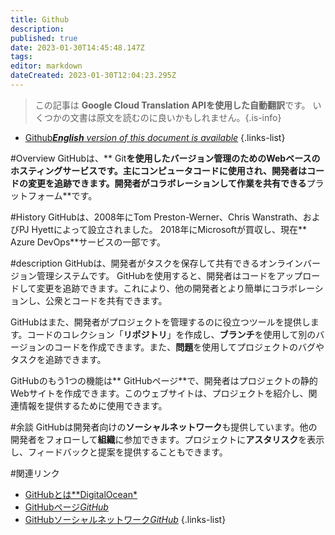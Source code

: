 ```yaml
---
title: Github
description: 
published: true
date: 2023-01-30T14:45:48.147Z
tags: 
editor: markdown
dateCreated: 2023-01-30T12:04:23.295Z
---
```


> この記事は **Google Cloud Translation APIを使用した自動翻訳**です。
いくつかの文書は原文を読むのに良いかもしれません。{.is-info}
- [Github***English** version of this document is available*](/en/Knowledge-base/Dictionary/github)
{.links-list}


#Overview
GitHubは、** Git**を使用したバージョン管理のためのWebベースのホスティングサービスです。主にコンピュータコードに使用され、開発者はコードの変更を追跡できます。開発者がコラボレーションして作業を共有できる**プラットフォーム**です。

#History
GitHubは、2008年にTom Preston-Werner、Chris Wanstrath、およびPJ Hyettによって設立されました。 2018年にMicrosoftが買収し、現在** Azure DevOps**サービスの一部です。

#description
GitHubは、開発者がタスクを保存して共有できるオンラインバージョン管理システムです。 GitHubを使用すると、開発者はコードをアップロードして変更を追跡できます。これにより、他の開発者とより簡単にコラボレーションし、公衆とコードを共有できます。

GitHubはまた、開発者がプロジェクトを管理するのに役立つツールを提供します。コードのコレクション「**リポジトリ**」を作成し、**ブランチ**を使用して別のバージョンのコードを作成できます。また、**問題**を使用してプロジェクトのバグやタスクを追跡できます。

GitHubのもう1つの機能は** GitHubページ**で、開発者はプロジェクトの静的Webサイトを作成できます。このウェブサイトは、プロジェクトを紹介し、関連情報を提供するために使用できます。

#余談
GitHubは開発者向けの**ソーシャルネットワーク**も提供しています。他の開発者をフォローして**組織**に参加できます。プロジェクトに**アスタリスク**を表示し、フィードバックと提案を提供することもできます。

#関連リンク
- [GitHubとは**DigitalOcean*](https://www.digitalocean.com/community/tutorials/what-is-github)
- [GitHubページ*GitHub*](https://pages.github.com/)
- [GitHubソーシャルネットワーク*GitHub*](https://help.github.com/en/github/getting-started-with-github/github-s-social-network)
{.links-list}